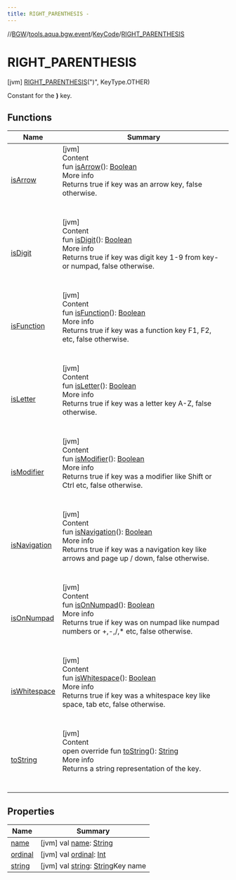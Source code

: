 ```yaml
---
title: RIGHT_PARENTHESIS -
---
```

//[BGW](../../../../index.md)/[tools.aqua.bgw.event](../../index.md)/[KeyCode](../index.md)/[RIGHT_PARENTHESIS](index.md)



# RIGHT_PARENTHESIS  
 [jvm] [RIGHT_PARENTHESIS](index.md)(")", KeyType.OTHER)  


Constant for the **)** key.

   


## Functions  
  
|  Name |  Summary | 
|---|---|
| <a name="tools.aqua.bgw.event/KeyCode/isArrow/#/PointingToDeclaration/"></a>[isArrow](../is-arrow.md)| <a name="tools.aqua.bgw.event/KeyCode/isArrow/#/PointingToDeclaration/"></a>[jvm]  <br>Content  <br>fun [isArrow](../is-arrow.md)(): [Boolean](https://kotlinlang.org/api/latest/jvm/stdlib/kotlin/-boolean/index.html)  <br>More info  <br>Returns true if key was an arrow key, false otherwise.  <br><br><br>|
| <a name="tools.aqua.bgw.event/KeyCode/isDigit/#/PointingToDeclaration/"></a>[isDigit](../is-digit.md)| <a name="tools.aqua.bgw.event/KeyCode/isDigit/#/PointingToDeclaration/"></a>[jvm]  <br>Content  <br>fun [isDigit](../is-digit.md)(): [Boolean](https://kotlinlang.org/api/latest/jvm/stdlib/kotlin/-boolean/index.html)  <br>More info  <br>Returns true if key was digit key 1-9 from key- or numpad, false otherwise.  <br><br><br>|
| <a name="tools.aqua.bgw.event/KeyCode/isFunction/#/PointingToDeclaration/"></a>[isFunction](../is-function.md)| <a name="tools.aqua.bgw.event/KeyCode/isFunction/#/PointingToDeclaration/"></a>[jvm]  <br>Content  <br>fun [isFunction](../is-function.md)(): [Boolean](https://kotlinlang.org/api/latest/jvm/stdlib/kotlin/-boolean/index.html)  <br>More info  <br>Returns true if key was a function key F1, F2, etc, false otherwise.  <br><br><br>|
| <a name="tools.aqua.bgw.event/KeyCode/isLetter/#/PointingToDeclaration/"></a>[isLetter](../is-letter.md)| <a name="tools.aqua.bgw.event/KeyCode/isLetter/#/PointingToDeclaration/"></a>[jvm]  <br>Content  <br>fun [isLetter](../is-letter.md)(): [Boolean](https://kotlinlang.org/api/latest/jvm/stdlib/kotlin/-boolean/index.html)  <br>More info  <br>Returns true if key was a letter key A-Z, false otherwise.  <br><br><br>|
| <a name="tools.aqua.bgw.event/KeyCode/isModifier/#/PointingToDeclaration/"></a>[isModifier](../is-modifier.md)| <a name="tools.aqua.bgw.event/KeyCode/isModifier/#/PointingToDeclaration/"></a>[jvm]  <br>Content  <br>fun [isModifier](../is-modifier.md)(): [Boolean](https://kotlinlang.org/api/latest/jvm/stdlib/kotlin/-boolean/index.html)  <br>More info  <br>Returns true if key was a modifier like Shift or Ctrl etc, false otherwise.  <br><br><br>|
| <a name="tools.aqua.bgw.event/KeyCode/isNavigation/#/PointingToDeclaration/"></a>[isNavigation](../is-navigation.md)| <a name="tools.aqua.bgw.event/KeyCode/isNavigation/#/PointingToDeclaration/"></a>[jvm]  <br>Content  <br>fun [isNavigation](../is-navigation.md)(): [Boolean](https://kotlinlang.org/api/latest/jvm/stdlib/kotlin/-boolean/index.html)  <br>More info  <br>Returns true if key was a navigation key like arrows and page up / down, false otherwise.  <br><br><br>|
| <a name="tools.aqua.bgw.event/KeyCode/isOnNumpad/#/PointingToDeclaration/"></a>[isOnNumpad](../is-on-numpad.md)| <a name="tools.aqua.bgw.event/KeyCode/isOnNumpad/#/PointingToDeclaration/"></a>[jvm]  <br>Content  <br>fun [isOnNumpad](../is-on-numpad.md)(): [Boolean](https://kotlinlang.org/api/latest/jvm/stdlib/kotlin/-boolean/index.html)  <br>More info  <br>Returns true if key was on numpad like numpad numbers or +,-,/,* etc, false otherwise.  <br><br><br>|
| <a name="tools.aqua.bgw.event/KeyCode/isWhitespace/#/PointingToDeclaration/"></a>[isWhitespace](../is-whitespace.md)| <a name="tools.aqua.bgw.event/KeyCode/isWhitespace/#/PointingToDeclaration/"></a>[jvm]  <br>Content  <br>fun [isWhitespace](../is-whitespace.md)(): [Boolean](https://kotlinlang.org/api/latest/jvm/stdlib/kotlin/-boolean/index.html)  <br>More info  <br>Returns true if key was a whitespace key like space, tab etc, false otherwise.  <br><br><br>|
| <a name="tools.aqua.bgw.event/KeyCode/toString/#/PointingToDeclaration/"></a>[toString](../to-string.md)| <a name="tools.aqua.bgw.event/KeyCode/toString/#/PointingToDeclaration/"></a>[jvm]  <br>Content  <br>open override fun [toString](../to-string.md)(): [String](https://kotlinlang.org/api/latest/jvm/stdlib/kotlin/-string/index.html)  <br>More info  <br>Returns a string representation of the key.  <br><br><br>|


## Properties  
  
|  Name |  Summary | 
|---|---|
| <a name="tools.aqua.bgw.event/KeyCode.RIGHT_PARENTHESIS/name/#/PointingToDeclaration/"></a>[name](name.md)| <a name="tools.aqua.bgw.event/KeyCode.RIGHT_PARENTHESIS/name/#/PointingToDeclaration/"></a> [jvm] val [name](name.md): [String](https://kotlinlang.org/api/latest/jvm/stdlib/kotlin/-string/index.html)   <br>|
| <a name="tools.aqua.bgw.event/KeyCode.RIGHT_PARENTHESIS/ordinal/#/PointingToDeclaration/"></a>[ordinal](ordinal.md)| <a name="tools.aqua.bgw.event/KeyCode.RIGHT_PARENTHESIS/ordinal/#/PointingToDeclaration/"></a> [jvm] val [ordinal](ordinal.md): [Int](https://kotlinlang.org/api/latest/jvm/stdlib/kotlin/-int/index.html)   <br>|
| <a name="tools.aqua.bgw.event/KeyCode.RIGHT_PARENTHESIS/string/#/PointingToDeclaration/"></a>[string](string.md)| <a name="tools.aqua.bgw.event/KeyCode.RIGHT_PARENTHESIS/string/#/PointingToDeclaration/"></a> [jvm] val [string](string.md): [String](https://kotlinlang.org/api/latest/jvm/stdlib/kotlin/-string/index.html)Key name   <br>|

